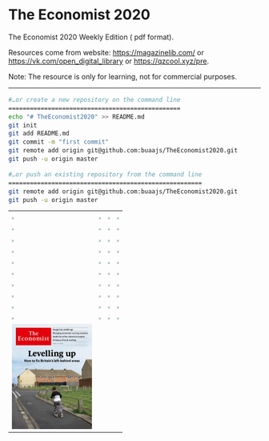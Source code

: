 # The Economist 2020

The Economist 2020 Weekly Edition ( pdf format).

Resources come from website: https://magazinelib.com/ or https://vk.com/open_digital_library or https://qzcool.xyz/pre.

Note: The resource is only for learning, not for commercial purposes.



------

```bash
#…or create a new repository on the command line
================================================
echo "# TheEconomist2020" >> README.md
git init
git add README.md
git commit -m "first commit"
git remote add origin git@github.com:buaajs/TheEconomist2020.git
git push -u origin master
```

```bash
#…or push an existing repository from the command line
======================================================
git remote add origin git@github.com:buaajs/TheEconomist2020.git
git push -u origin master
```

<table>
  <tr>
    <td><img src="images\cover20200104.jpg" style="zoom:25%;" /></td>
    <td><img src="images\cover20200111.jpg" style="zoom:25%;" /></td>
    <td><img src="images\cover20200118.jpg" style="zoom:25%;" /></td>
    <td><img src="images\cover20200125.jpg" style="zoom:25%;" /></td>
  </tr>
  <tr>
    <td><img src="images\cover20200201.jpg" style="zoom:25%;" /></td>
    <td><img src="images\cover20200201-2.jpg" style="zoom:25%;" /></td>
    <td><img src="images\cover20200208.jpg" style="zoom:25%;" /></td>
    <td><img src="images\cover20200208-usa.jpg" style="zoom:25%;" /></td>
  </tr>
  <tr>
    <td><img src="images\cover20200215.jpg" style="zoom:25%;" /></td>
    <td><img src="images\cover20200222.jpg" style="zoom:25%;" /></td>
    <td><img src="images\cover20200229.jpg" style="zoom:25%;" /></td>
    <td><img src="images\cover20200229-usa.jpg" style="zoom:25%;" /></td>
  </tr>
  <tr>
    <td><img src="images\cover20200307.jpg" style="zoom:25%;" /></td>
    <td><img src="images\cover20200314.jpg" style="zoom:25%;" /></td>
    <td><img src="images\cover20200321.jpg" style="zoom:25%;" /></td>
    <td><img src="images\cover20200328.jpg" style="zoom:25%;" /></td>
  </tr>  
  <tr>
    <td><img src="images\cover20200404.jpg" style="zoom:25%;" /></td>
    <td><img src="images\cover20200411.jpg" style="zoom:25%;" /></td>
    <td><img src="images\cover20200418.jpg" style="zoom:25%;" /></td>
    <td><img src="images\cover20200425-usa.jpg" style="zoom:25%;" /></td>
  </tr>
  <tr>
    <td><img src="images\cover20200425.jpg" style="zoom:25%;" /></td>
    <td><img src="images\cover20200502.jpg" style="zoom:25%;" /></td>
    <td><img src="images\cover20200509.jpg" style="zoom:25%;" /></td>
    <td><img src="images\cover20200516.jpg" style="zoom:25%;" /></td>
  </tr>
  <tr>
    <td><img src="images\cover20200516-europe.jpg" style="zoom:25%;" /></td>
    <td><img src="images\cover20200523.jpg" style="zoom:25%;" /></td>
    <td><img src="images\cover20200530.jpg" style="zoom:25%;" /></td>
    <td><img src="images\cover20200530-asia.jpg" style="zoom:25%;" /></td>
  </tr>
  <tr>
    <td><img src="images\cover20200606.jpg" style="zoom:25%;" /></td>
    <td><img src="images\cover20200613.jpg" style="zoom:25%;" /></td>
    <td><img src="images\cover20200620-usa.jpg" style="zoom:25%;" /></td>
    <td><img src="images\cover20200620.jpg" style="zoom:25%;" /></td>
  </tr>
  <tr>
    <td><img src="images\cover20200620-uk.jpg" style="zoom:25%;" /></td>
    <td><img src="images\cover20200627.jpg" style="zoom:25%;" /></td>
    <td><img src="images\cover20200704.jpg" style="zoom:25%;" /></td>
    <td><img src="images\cover20200711.jpg" style="zoom:25%;" /></td>
  </tr>
  <tr>
    <td><img src="images\cover20200718.jpg" style="zoom:25%;" /></td>
    <td><img src="images\cover20200725.jpg" style="zoom:25%;" /></td>
    <td><img src="images\cover20200801.jpg" style="zoom:25%;" /></td>
    <td><img src="images\cover20200801-asia.jpg" style="zoom:25%;" /></td>
  </tr>
  <tr>
    <td><img src="images\cover20200801-uk.jpg" style="zoom:25%;" /></td>
    <td></td>
    <td></td>
    <td></td>
  </tr>
</table>































